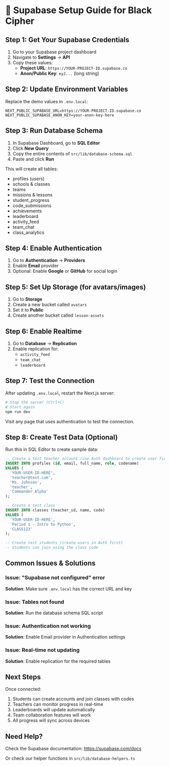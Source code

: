 # 🚀 Supabase Setup Guide for Black Cipher

## Step 1: Get Your Supabase Credentials

1. Go to your Supabase project dashboard
2. Navigate to **Settings** → **API**
3. Copy these values:
   - **Project URL**: `https://YOUR-PROJECT-ID.supabase.co`
   - **Anon/Public Key**: `eyJ...` (long string)

## Step 2: Update Environment Variables

Replace the demo values in `.env.local`:

```env
NEXT_PUBLIC_SUPABASE_URL=https://YOUR-PROJECT-ID.supabase.co
NEXT_PUBLIC_SUPABASE_ANON_KEY=your-anon-key-here
```

## Step 3: Run Database Schema

1. In Supabase Dashboard, go to **SQL Editor**
2. Click **New Query**
3. Copy the entire contents of `src/lib/database-schema.sql`
4. Paste and click **Run**

This will create all tables:
- profiles (users)
- schools & classes
- teams
- missions & lessons
- student_progress
- code_submissions
- achievements
- leaderboard
- activity_feed
- team_chat
- class_analytics

## Step 4: Enable Authentication

1. Go to **Authentication** → **Providers**
2. Enable **Email** provider
3. Optional: Enable **Google** or **GitHub** for social login

## Step 5: Set Up Storage (for avatars/images)

1. Go to **Storage**
2. Create a new bucket called `avatars`
3. Set it to **Public**
4. Create another bucket called `lesson-assets`

## Step 6: Enable Realtime

1. Go to **Database** → **Replication**
2. Enable replication for:
   - `activity_feed`
   - `team_chat`
   - `leaderboard`

## Step 7: Test the Connection

After updating `.env.local`, restart the Next.js server:

```bash
# Stop the server (Ctrl+C)
# Start again
npm run dev
```

Visit any page that uses authentication to test the connection.

## Step 8: Create Test Data (Optional)

Run this in SQL Editor to create sample data:

```sql
-- Create a test teacher account (use Auth dashboard to create user first)
INSERT INTO profiles (id, email, full_name, role, codename)
VALUES (
  'YOUR-USER-ID-HERE',
  'teacher@test.com',
  'Ms. Johnson',
  'teacher',
  'Commander Alpha'
);

-- Create a test class
INSERT INTO classes (teacher_id, name, code)
VALUES (
  'YOUR-USER-ID-HERE',
  'Period 1 - Intro to Python',
  'CLASS123'
);

-- Create test students (create users in Auth first)
-- Students can join using the class code
```

## Common Issues & Solutions

### Issue: "Supabase not configured" error
**Solution**: Make sure `.env.local` has the correct URL and key

### Issue: Tables not found
**Solution**: Run the database schema SQL script

### Issue: Authentication not working
**Solution**: Enable Email provider in Authentication settings

### Issue: Real-time not updating
**Solution**: Enable replication for the required tables

## Next Steps

Once connected:
1. Students can create accounts and join classes with codes
2. Teachers can monitor progress in real-time
3. Leaderboards will update automatically
4. Team collaboration features will work
5. All progress will sync across devices

## Need Help?

Check the Supabase documentation: https://supabase.com/docs

Or check our helper functions in `src/lib/database-helpers.ts`